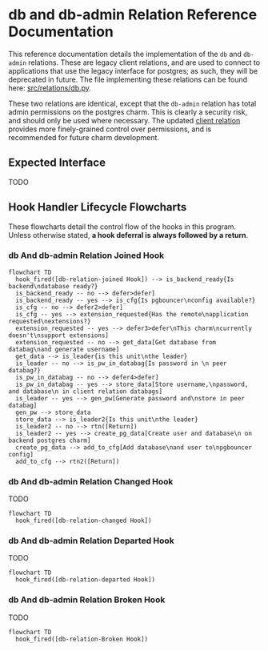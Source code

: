 # db and db-admin Relation Reference Documentation

This reference documentation details the implementation of the `db` and `db-admin` relations. These are legacy client relations, and are used to connect to applications that use the legacy interface for postgres; as such, they will be deprecated in future. The file implementing these relations can be found here: [src/relations/db.py](../../../src/relations/db.py).

These two relations are identical, except that the `db-admin` relation has total admin permissions on the postgres charm. This is clearly a security risk, and should only be used where necessary. The updated [client relation](./database.md) provides more finely-grained control over permissions, and is recommended for future charm development.

## Expected Interface

TODO

## Hook Handler Lifecycle Flowcharts

These flowcharts detail the control flow of the hooks in this program. Unless otherwise stated, **a hook deferral is always followed by a return**.

### db And db-admin Relation Joined Hook

```mermaid
flowchart TD
  hook_fired([db-relation-joined Hook]) --> is_backend_ready{Is backend\ndatabase ready?}
  is_backend_ready -- no --> defer>defer]
  is_backend_ready -- yes --> is_cfg{Is pgbouncer\nconfig available?}
  is_cfg -- no --> defer2>defer]
  is_cfg -- yes --> extension_requested{Has the remote\napplication requested\nextensions?}
  extension_requested -- yes --> defer3>defer\nThis charm\ncurrently doesn't\nsupport extensions]
  extension_requested -- no --> get_data[Get database from databag\nand generate username]
  get_data --> is_leader{is this unit\nthe leader}
  is_leader -- no --> is_pw_in_databag{Is password in \n peer databag?}
  is_pw_in_databag -- no --> defer4>defer]
  is_pw_in_databag -- yes --> store_data[Store username,\npassword, and database\n in client relation databags]
  is_leader -- yes --> gen_pw[Generate password and\nstore in peer databag]
  gen_pw --> store_data
  store_data --> is_leader2{Is this unit\nthe leader}
  is_leader2 -- no --> rtn([Return])
  is_leader2 -- yes --> create_pg_data[Create user and database\n on backend postgres charm]
  create_pg_data --> add_to_cfg[Add database\nand user to\npgbouncer config]
  add_to_cfg --> rtn2([Return])
```

### db And db-admin Relation Changed Hook

TODO

```mermaid
flowchart TD
  hook_fired([db-relation-changed Hook])
```

### db And db-admin Relation Departed Hook

TODO

```mermaid
flowchart TD
  hook_fired([db-relation-departed Hook])
```

### db And db-admin Relation Broken Hook

TODO

```mermaid
flowchart TD
  hook_fired([db-relation-Broken Hook])
```
